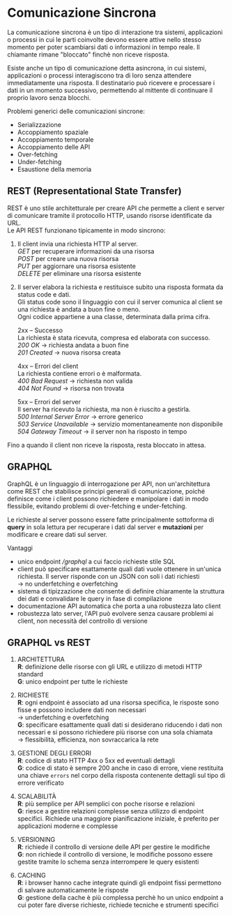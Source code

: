 # Comunicazione Sincrona

La comunicazione sincrona è un tipo di interazione tra sistemi, applicazioni o processi in cui le parti coinvolte devono essere attive nello stesso momento per poter scambiarsi dati o informazioni in tempo reale. Il chiamante rimane "bloccato" finchè non riceve risposta.

Esiste anche un tipo di comunicazione detta asincrona, in cui sistemi, applicazioni o processi interagiscono tra di loro senza attendere immediatamente una risposta. Il destinatario può ricevere e processare i dati in un momento successivo, permettendo al mittente di continuare il proprio lavoro senza blocchi.

Problemi generici delle comunicazioni sincrone:

- Serializzazione
- Accoppiamento spaziale
- Accoppiamento temporale
- Accoppiamento delle API
- Over-fetching
- Under-fetching
- Esaustione della memoria

## REST (Representational State Transfer)

REST è uno stile architetturale per creare API che permette a client e server di comunicare tramite il protocollo HTTP, usando risorse identificate da URL.  
Le API REST funzionano tipicamente in modo sincrono:

1. Il client invia una richiesta HTTP al server.  
   *GET* per recuperare informazioni da una risorsa  
   *POST* per creare una nuova risorsa  
   *PUT* per aggiornare una risorsa esistente  
   *DELETE* per eliminare una risorsa esistente  
   
2. Il server elabora la richiesta e restituisce subito una risposta formata da status code e dati.  
   Gli status code sono il linguaggio con cui il server comunica al client se una richiesta è andata a buon fine o meno.  
   Ogni codice appartiene a una classe, determinata dalla prima cifra.

   2xx – Successo  
   La richiesta è stata ricevuta, compresa ed elaborata con successo.  
   *200 OK* → richiesta andata a buon fine  
   *201 Created* → nuova risorsa creata  

   4xx – Errori del client  
   La richiesta contiene errori o è malformata.  
   *400 Bad Request* → richiesta non valida  
   *404 Not Found* → risorsa non trovata  

   5xx – Errori del server  
   Il server ha ricevuto la richiesta, ma non è riuscito a gestirla.  
   *500 Internal Server Error* → errore generico  
   *503 Service Unavailable* → servizio momentaneamente non disponibile  
   *504 Gateway Timeout* → il server non ha risposto in tempo  
   
Fino a quando il client non riceve la risposta, resta bloccato in attesa.

## GRAPHQL

GraphQL è un linguaggio di interrogazione per API, non un'architettura come REST che stabilisce principi generali di comunicazione, poiché definisce come i client possono richiedere e manipolare i dati in modo flessibile, evitando problemi di over-fetching e under-fetching. 

Le richieste al server possono essere fatte principalmente sottoforma di **query** in sola lettura per recuperare i dati dal server e **mutazioni** per modificare e creare dati sul server.

Vantaggi
- unico endpoint */graphql* a cui faccio richieste stile SQL
- client può specificare esattamente quali dati vuole ottenere in un'unica richiesta. Il server risponde con un JSON con soli i dati richiesti  
      → no underfetching e overfetching
- sistema di tipizzazione che consente di definire chiaramente la struttura dei dati e convalidare le query in fase di compilazione
- documentazione API automatica che porta a una robustezza lato client
- robustezza lato server, l'API può evolvere senza causare problemi ai client, non necessità del controllo di versione

## GRAPHQL vs REST

1. ARCHITETTURA  
   **R**: definizione delle risorse con gli URL e utilizzo di metodi HTTP standard  
   **G**: unico endpoint per tutte le richieste

2. RICHIESTE  
   **R**: ogni endpoint è associato ad una risorsa specifica, le risposte sono fisse e possono includere dati non necessari  
   -> underfetching e overfetching  
   **G**: specificare esattamente quali dati si desiderano riducendo i dati non necessari e si possono richiedere più risorse con una sola chiamata  
          -> flessibilità, efficienza, non sovraccarica la rete

3. GESTIONE DEGLI ERRORI  
   **R**: codice di stato HTTP 4xx o 5xx ed eventuali dettagli  
   **G**: codice di stato è sempre 200 anche in caso di errore, viene restituita una chiave ```errors``` nel corpo della risposta contenente dettagli sul tipo di errore verificato

5. SCALABILITÀ  
   **R**: più semplice per API semplici con poche risorse e relazioni  
   **G**: riesce a gestire relazioni complesse senza utilizzo di endpoint specifici. Richiede una maggiore pianificazione iniziale, è preferito per applicazioni             moderne e complesse

6. VERSIONING  
   **R**: richiede il controllo di versione delle API per gestire le modifiche  
   **G**: non richiede il controllo di versione, le modifiche possono essere gestite tramite lo schema senza interrompere le query esistenti

7. CACHING  
   **R**: i browser hanno cache integrate quindi gli endpoint fissi permettono di salvare automaticamente le risposte  
   **G**: gestione della cache è più complessa perchè ho un unico endpoint a cui poter fare diverse richieste, richiede tecniche e strumenti specifici





